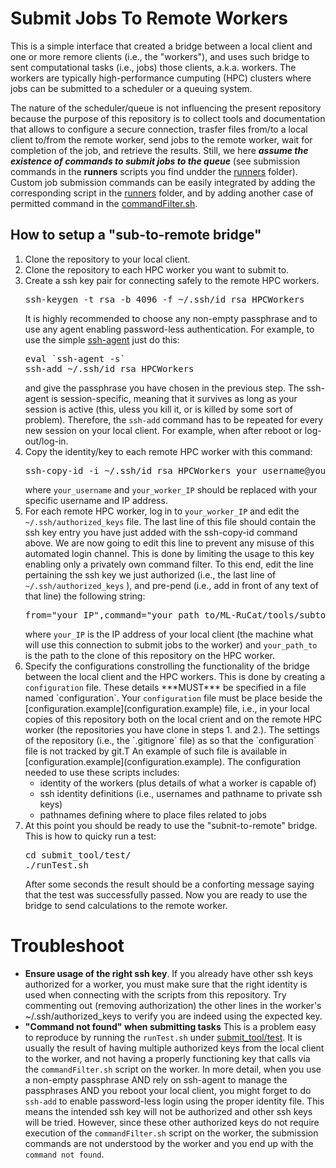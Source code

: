 # Submit Jobs To Remote Workers
This is a simple interface that created a bridge between a local client and one or more remore clients (i.e., the "workers"), and uses such bridge to sent computational tasks (i.e., jobs) those clients, a.k.a. workers. The workers are typically high-performance cumputing (HPC) clusters where jobs can be submitted to a scheduler or a queuing system. 

The nature of the scheduler/queue is not influencing the present repository because the purpose of this repository is to collect tools and documentation that allows to configure a secure connection, trasfer files from/to a local client to/from the remote worker, send jobs to the remote worker, wait for completion of the job, and retrieve the results.
Still, we here ***assume the existence of commands to submit jobs to the queue*** (see submission commands in the **runners** scripts you find undder the [runners](runners) folder). Custom job submission commands can be easily integrated by adding the corresponding script in the [runners](runners) folder, and by adding another case of permitted command in the [commandFilter.sh](commandFilter.sh). 

## How to setup a "sub-to-remote bridge"
<ol>
<li> Clone the repository to your local client.</li>
<li> Clone the repository to each HPC worker you want to submit to.</li>
<li> Create a ssh key pair for connecting safely to the remote HPC workers. 
<pre>
ssh-keygen -t rsa -b 4096 -f ~/.ssh/id_rsa_HPCWorkers
</pre>
It is highly recommended to choose any non-empty passphrase and to use any agent enabling password-less authentication. For example, to use the simple <a href="https://www.ssh.com/academy/ssh/agent">ssh-agent</a> just do this:
<pre>
eval `ssh-agent -s`
ssh-add ~/.ssh/id_rsa_HPCWorkers
</pre>
and give the passphrase you have chosen in the previous step. The ssh-agent is session-specific, meaning that it survives as long as your session is active (this, uless you kill it, or is killed by some sort of problem). Therefore, the <code>ssh-add</code> command has to be repeated for every new session on your local client. For example, when after reboot or log-out/log-in.</li>

<li> Copy the identity/key to each remote HPC worker with this command:
<pre>
ssh-copy-id -i ~/.ssh/id_rsa_HPCWorkers your_username@your_worker_IP
</pre>
where <code>your_username</code> and <code>your_worker_IP</code> should be replaced with your specific username and IP address.</li>

<li> For each remote HPC worker, log in to <code>your_worker_IP</code> and edit the <code>~/.ssh/authorized_keys</code> file. The last line of this file should contain the ssh key entry you have just added with the ssh-copy-id command above. We are now going to edit this line to prevent any misuse of this automated login channel. This is done by limiting the usage to this key enabling only a privately own command filter. To this end, edit the line pertaining the ssh key we just authorized (i.e., the last line of <code>~/.ssh/authorized_keys</code> ), and pre-pend (i.e., add in front of any text of that line) the following string:
<pre>
from="your_IP",command="your_path_to/ML-RuCat/tools/subtoremote/commandFilter.sh" 
</pre>
where <code>your_IP</code> is the IP address of your local client (the machine what will use this connection to submit jobs to the worker) and <code>your_path_to</code> is the path to the clone of this repository on the HPC worker.</li>

<li>Specify the configurations constrolling the functionality of the bridge between the local client and the HPC workers. This is done by creating a <code>configuration</code> file. These details ***MUST*** be specified in a file named `configuration`. Your <code>configuration</code> file must be place beside the [configuration.example](configuration.example) file, i.e., in your local copies of this repository both on the local crient and on the remote HPC worker (the repositories you have clone in steps 1. and 2.). The settings of the repository (i.e., the `.gitignore` file) as so that the `configuration` file is not tracked by git.T
An example of such file is available in [configuration.example](configuration.example). The configuration needed to use these scripts includes:
<ul>
<li> identity of the workers (plus details of what a worker is capable of)</li>
<li> ssh identity definitions (i.e., usernames and pathname to private ssh keys)</li>
<li> pathnames defining where to place files related to jobs</li>
</ul></li>

<li>At this point you should be ready to use the "subnit-to-remote" bridge. This is how to quicky run a test:
<pre>
cd submit_tool/test/
./runTest.sh
</pre>
After some seconds the result should be a conforting message saying that the test was successfully passed. Now you are ready to use the bridge to send calculations to the remote worker.</li>
</ol>

# Troubleshoot
* <b>Ensure usage of the right ssh key</b>. If you already have other ssh keys authorized for a worker, you must make sure that the right identity is used when connecting with the scripts from this repository. Try commenting out (removing authorization) the other lines in the worker's ~/.ssh/authorized_keys to verify you are indeed using the expected key. 
* <b>"Command not found" when submitting tasks</b> This is a problem easy to reproduce by running the `runTest.sh` under [submit_tool/test](submit_tool/test). It is usually the result of having multiple authorized keys from the local client to the worker, and not having a properly functioning key that calls via the `commandFilter.sh` script on the worker. In more detail, when you use a non-empty passphrase AND rely on ssh-agent to manage the passphrases AND you reboot your local client, you might forget to do `ssh-add` to enable password-less login using the proper identity file. This means the intended ssh key will not be authorized and other ssh keys will be tried. However, since these other authorized keys do not require execution of the `commandFilter.sh` script on the worker, the submission commands are not understood by the worker and you end up with the `command not found`.
